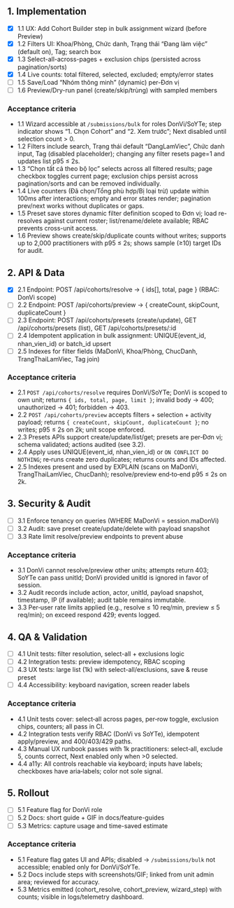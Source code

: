 ## 1. Implementation
- [x] 1.1 UX: Add Cohort Builder step in bulk assignment wizard (before Preview)
- [x] 1.2 Filters UI: Khoa/Phòng, Chức danh, Trạng thái “Đang làm việc” (default on), Tag; search box
- [x] 1.3 Select-all-across-pages + exclusion chips (persisted across pagination/sorts)
- [x] 1.4 Live counts: total filtered, selected, excluded; empty/error states
- [ ] 1.5 Save/Load “Nhóm thông minh” (dynamic) per-Đơn vị
- [ ] 1.6 Preview/Dry-run panel (create/skip/trùng) with sampled members

### Acceptance criteria
- 1.1 Wizard accessible at `/submissions/bulk` for roles DonVi/SoYTe; step indicator shows “1. Chọn Cohort” and “2. Xem trước”; Next disabled until selection count > 0.
- 1.2 Filters include search, Trạng thái default “DangLamViec”, Chức danh input, Tag (disabled placeholder); changing any filter resets page=1 and updates list p95 ≤ 2s.
- 1.3 “Chọn tất cả theo bộ lọc” selects across all filtered results; page checkbox toggles current page; exclusion chips persist across pagination/sorts and can be removed individually.
- 1.4 Live counters (Đã chọn/Tổng phù hợp/Bị loại trừ) update within 100ms after interactions; empty and error states render; pagination prev/next works without duplicates or gaps.
- 1.5 Preset save stores dynamic filter definition scoped to Đơn vị; load re-resolves against current roster; list/rename/delete available; RBAC prevents cross-unit access.
- 1.6 Preview shows create/skip/duplicate counts without writes; supports up to 2,000 practitioners with p95 ≤ 2s; shows sample (≥10) target IDs for audit.

## 2. API & Data
- [x] 2.1 Endpoint: POST /api/cohorts/resolve → { ids[], total, page } (RBAC: DonVi scope)
- [ ] 2.2 Endpoint: POST /api/cohorts/preview → { createCount, skipCount, duplicateCount }
- [ ] 2.3 Endpoint: POST /api/cohorts/presets (create/update), GET /api/cohorts/presets (list), GET /api/cohorts/presets/:id
- [ ] 2.4 Idempotent application in bulk assignment: UNIQUE(event_id, nhan_vien_id) or batch_id upsert
- [ ] 2.5 Indexes for filter fields (MaDonVi, Khoa/Phòng, ChucDanh, TrangThaiLamViec, Tag join)

### Acceptance criteria
- 2.1 `POST /api/cohorts/resolve` requires DonVi/SoYTe; DonVi is scoped to own unit; returns `{ ids, total, page, limit }`; invalid body → 400; unauthorized → 401; forbidden → 403.
- 2.2 `POST /api/cohorts/preview` accepts filters + selection + activity payload; returns `{ createCount, skipCount, duplicateCount }`; no writes; p95 ≤ 2s on 2k; unit scope enforced.
- 2.3 Presets APIs support create/update/list/get; presets are per‑Đơn vị; schema validated; actions audited (see 3.2).
- 2.4 Apply uses UNIQUE(event_id, nhan_vien_id) or `ON CONFLICT DO NOTHING`; re‑runs create zero duplicates; returns counts and IDs affected.
- 2.5 Indexes present and used by EXPLAIN (scans on MaDonVi, TrangThaiLamViec, ChucDanh); resolve/preview end‑to‑end p95 ≤ 2s on 2k.

## 3. Security & Audit
- [ ] 3.1 Enforce tenancy on queries (WHERE MaDonVi = session.maDonVi)
- [ ] 3.2 Audit: save preset create/update/delete with payload snapshot
- [ ] 3.3 Rate limit resolve/preview endpoints to prevent abuse

### Acceptance criteria
- 3.1 DonVi cannot resolve/preview other units; attempts return 403; SoYTe can pass unitId; DonVi provided unitId is ignored in favor of session.
- 3.2 Audit records include action, actor, unitId, payload snapshot, timestamp, IP (if available); audit table remains immutable.
- 3.3 Per‑user rate limits applied (e.g., resolve ≤ 10 req/min, preview ≤ 5 req/min); on exceed respond 429; events logged.

## 4. QA & Validation
- [ ] 4.1 Unit tests: filter resolution, select-all + exclusions logic
- [ ] 4.2 Integration tests: preview idempotency, RBAC scoping
- [ ] 4.3 UX tests: large list (1k) with select-all/exclusions, save & reuse preset
- [ ] 4.4 Accessibility: keyboard navigation, screen reader labels

### Acceptance criteria
- 4.1 Unit tests cover: select‑all across pages, per‑row toggle, exclusion chips, counters; all pass in CI.
- 4.2 Integration tests verify RBAC (DonVi vs SoYTe), idempotent apply/preview, and 400/403/429 paths.
- 4.3 Manual UX runbook passes with 1k practitioners: select‑all, exclude 5, counts correct, Next enabled only when >0 selected.
- 4.4 a11y: All controls reachable via keyboard; inputs have labels; checkboxes have aria‑labels; color not sole signal.

## 5. Rollout
- [ ] 5.1 Feature flag for DonVi role
- [ ] 5.2 Docs: short guide + GIF in docs/feature-guides
- [ ] 5.3 Metrics: capture usage and time-saved estimate

### Acceptance criteria
- 5.1 Feature flag gates UI and APIs; disabled → `/submissions/bulk` not accessible; enabled only for DonVi/SoYTe.
- 5.2 Docs include steps with screenshots/GIF; linked from unit admin area; reviewed for accuracy.
- 5.3 Metrics emitted (cohort_resolve, cohort_preview, wizard_step) with counts; visible in logs/telemetry dashboard.
